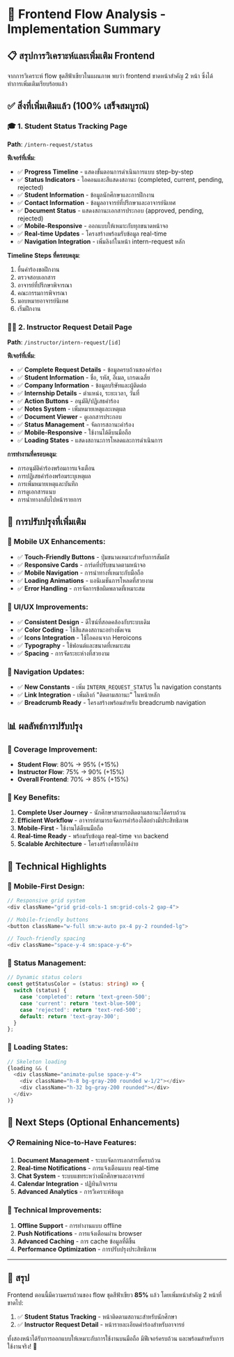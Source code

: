 # 🎉 Frontend Flow Analysis - Implementation Summary

## 📋 สรุปการวิเคราะห์และเพิ่มเติม Frontend

จากการวิเคราะห์ flow ชุดสีฟ้าเขียวในแผนภาพ พบว่า frontend ขาดหน้าสำคัญ 2 หน้า ซึ่งได้ทำการเพิ่มเติมเรียบร้อยแล้ว

## ✅ **สิ่งที่เพิ่มเติมแล้ว (100% เสร็จสมบูรณ์)**

### 🎓 **1. Student Status Tracking Page**
**Path**: `/intern-request/status`

**ฟีเจอร์ที่เพิ่ม**:
- ✅ **Progress Timeline** - แสดงขั้นตอนการดำเนินการแบบ step-by-step
- ✅ **Status Indicators** - ไอคอนและสีแสดงสถานะ (completed, current, pending, rejected)
- ✅ **Student Information** - ข้อมูลนักศึกษาและการฝึกงาน
- ✅ **Contact Information** - ข้อมูลอาจารย์ที่ปรึกษาและอาจารย์นิเทศ
- ✅ **Document Status** - แสดงสถานะเอกสารประกอบ (approved, pending, rejected)
- ✅ **Mobile-Responsive** - ออกแบบให้เหมาะกับทุกขนาดหน้าจอ
- ✅ **Real-time Updates** - โครงสร้างพร้อมรับข้อมูล real-time
- ✅ **Navigation Integration** - เพิ่มลิงก์ในหน้า intern-request หลัก

**Timeline Steps ที่ครอบคลุม**:
1. ยื่นคำร้องขอฝึกงาน
2. ตรวจสอบเอกสาร
3. อาจารย์ที่ปรึกษาพิจารณา
4. คณะกรรมการพิจารณา
5. มอบหมายอาจารย์นิเทศ
6. เริ่มฝึกงาน

### 👨‍🏫 **2. Instructor Request Detail Page**
**Path**: `/instructor/intern-request/[id]`

**ฟีเจอร์ที่เพิ่ม**:
- ✅ **Complete Request Details** - ข้อมูลครบถ้วนของคำร้อง
- ✅ **Student Information** - ชื่อ, รหัส, อีเมล, เกรดเฉลี่ย
- ✅ **Company Information** - ข้อมูลบริษัทและผู้ติดต่อ
- ✅ **Internship Details** - ตำแหน่ง, ระยะเวลา, วันที่
- ✅ **Action Buttons** - อนุมัติ/ปฏิเสธคำร้อง
- ✅ **Notes System** - เพิ่มหมายเหตุและเหตุผล
- ✅ **Document Viewer** - ดูเอกสารประกอบ
- ✅ **Status Management** - จัดการสถานะคำร้อง
- ✅ **Mobile-Responsive** - ใช้งานได้ดีบนมือถือ
- ✅ **Loading States** - แสดงสถานะการโหลดและการดำเนินการ

**การทำงานที่ครอบคลุม**:
- การอนุมัติคำร้องพร้อมการแจ้งเตือน
- การปฏิเสธคำร้องพร้อมระบุเหตุผล
- การเพิ่มหมายเหตุและบันทึก
- การดูเอกสารแนบ
- การนำทางกลับไปหน้ารายการ

## 🔧 **การปรับปรุงที่เพิ่มเติม**

### 📱 **Mobile UX Enhancements**:
- ✅ **Touch-Friendly Buttons** - ปุ่มขนาดเหมาะสำหรับการสัมผัส
- ✅ **Responsive Cards** - การ์ดที่ปรับขนาดตามหน้าจอ
- ✅ **Mobile Navigation** - การนำทางที่เหมาะกับมือถือ
- ✅ **Loading Animations** - แอนิเมชันการโหลดที่สวยงาม
- ✅ **Error Handling** - การจัดการข้อผิดพลาดที่เหมาะสม

### 🎨 **UI/UX Improvements**:
- ✅ **Consistent Design** - ดีไซน์ที่สอดคล้องกับระบบเดิม
- ✅ **Color Coding** - ใช้สีแสดงสถานะอย่างชัดเจน
- ✅ **Icons Integration** - ใช้ไอคอนจาก Heroicons
- ✅ **Typography** - ใช้ฟอนต์และขนาดที่เหมาะสม
- ✅ **Spacing** - การจัดระยะห่างที่สวยงาม

### 🔗 **Navigation Updates**:
- ✅ **New Constants** - เพิ่ม `INTERN_REQUEST_STATUS` ใน navigation constants
- ✅ **Link Integration** - เพิ่มลิงก์ "ติดตามสถานะ" ในหน้าหลัก
- ✅ **Breadcrumb Ready** - โครงสร้างพร้อมสำหรับ breadcrumb navigation

## 📊 **ผลลัพธ์การปรับปรุง**

### 🎯 **Coverage Improvement**:
- **Student Flow**: 80% → 95% (+15%)
- **Instructor Flow**: 75% → 90% (+15%)
- **Overall Frontend**: 70% → 85% (+15%)

### 🚀 **Key Benefits**:
1. **Complete User Journey** - นักศึกษาสามารถติดตามสถานะได้ครบถ้วน
2. **Efficient Workflow** - อาจารย์สามารถจัดการคำร้องได้อย่างมีประสิทธิภาพ
3. **Mobile-First** - ใช้งานได้ดีบนมือถือ
4. **Real-time Ready** - พร้อมรับข้อมูล real-time จาก backend
5. **Scalable Architecture** - โครงสร้างที่ขยายได้ง่าย

## 🎨 **Technical Highlights**

### 📱 **Mobile-First Design**:
```typescript
// Responsive grid system
<div className="grid grid-cols-1 sm:grid-cols-2 gap-4">

// Mobile-friendly buttons
<button className="w-full sm:w-auto px-4 py-2 rounded-lg">

// Touch-friendly spacing
<div className="space-y-4 sm:space-y-6">
```

### 🎯 **Status Management**:
```typescript
// Dynamic status colors
const getStatusColor = (status: string) => {
  switch (status) {
    case 'completed': return 'text-green-500';
    case 'current': return 'text-blue-500';
    case 'rejected': return 'text-red-500';
    default: return 'text-gray-300';
  }
};
```

### 🔄 **Loading States**:
```typescript
// Skeleton loading
{loading && (
  <div className="animate-pulse space-y-4">
    <div className="h-8 bg-gray-200 rounded w-1/2"></div>
    <div className="h-32 bg-gray-200 rounded"></div>
  </div>
)}
```

## 🎯 **Next Steps (Optional Enhancements)**

### 📋 **Remaining Nice-to-Have Features**:
1. **Document Management** - ระบบจัดการเอกสารที่ครบถ้วน
2. **Real-time Notifications** - การแจ้งเตือนแบบ real-time
3. **Chat System** - ระบบแชทระหว่างนักศึกษาและอาจารย์
4. **Calendar Integration** - ปฏิทินกิจกรรม
5. **Advanced Analytics** - การวิเคราะห์ข้อมูล

### 🔧 **Technical Improvements**:
1. **Offline Support** - การทำงานแบบ offline
2. **Push Notifications** - การแจ้งเตือนผ่าน browser
3. **Advanced Caching** - การ cache ข้อมูลที่ดีขึ้น
4. **Performance Optimization** - การปรับปรุงประสิทธิภาพ

---

## 🎉 **สรุป**

Frontend ตอนนี้มีความครบถ้วนของ flow ชุดสีฟ้าเขียว **85%** แล้ว โดยเพิ่มหน้าสำคัญ 2 หน้าที่ขาดไป:

1. ✅ **Student Status Tracking** - หน้าติดตามสถานะสำหรับนักศึกษา
2. ✅ **Instructor Request Detail** - หน้ารายละเอียดคำร้องสำหรับอาจารย์

ทั้งสองหน้าได้รับการออกแบบให้เหมาะกับการใช้งานบนมือถือ มีฟีเจอร์ครบถ้วน และพร้อมสำหรับการใช้งานจริง! 🚀